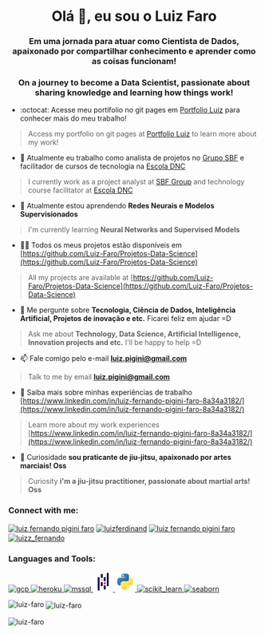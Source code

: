 <h1 align="center">Olá 👋, eu sou o Luiz Faro</h1>
<h3 align="center">Em uma jornada para atuar como Cientista de Dados, apaixonado por compartilhar conhecimento e aprender como as coisas funcionam!</h3>
<h3 align="center">On a journey to become a Data Scientist, passionate about sharing knowledge and learning how things work!</h3>



- :octocat: Acesse meu portifolio no git pages em [Portfolio Luiz](https://github.com/Luiz-Faro/Luiz-Portfolio) para conhecer mais do meu trabalho!
> Access my portfolio on git pages at [Portfolio Luiz](https://github.com/Luiz-Faro/Luiz-Portfolio) to learn more about my work!

- 🔭 Atualmente eu trabalho como analista de projetos no [Grupo SBF](https://ri.gruposbf.com.br/) e facilitador de cursos de tecnologia na [Escola DNC](https://www.escoladnc.com.br/)
> I currently work as a project analyst at [SBF Group](https://ri.gruposbf.com.br/) and technology course facilitator at [Escola DNC](https://www.escoladnc.com.br/ )

- 🌱 Atualmente estou aprendendo **Redes Neurais e Modelos Supervisionados**
> I'm currently learning **Neural Networks and Supervised Models**

- 👨‍💻 Todos os meus projetos estão disponíveis em [https://github.com/Luiz-Faro/Projetos-Data-Science](https://github.com/Luiz-Faro/Projetos-Data-Science)
> All my projects are available at [https://github.com/Luiz-Faro/Projetos-Data-Science](https://github.com/Luiz-Faro/Projetos-Data-Science)

- 💬 Me pergunte sobre **Tecnologia, Ciência de Dados, Inteligência Artificial, Projetos de inovação e etc.** Ficarei feliz em ajudar =D
> Ask me about **Technology, Data Science, Artificial Intelligence, Innovation projects and etc.** I'll be happy to help =D

- 📫 Fale comigo pelo e-mail **luiz.pigini@gmail.com**
> Talk to me by email **luiz.pigini@gmail.com**

- 📄 Saiba mais sobre minhas experiências de trabalho [https://www.linkedin.com/in/luiz-fernando-pigini-faro-8a34a3182/](https://www.linkedin.com/in/luiz-fernando-pigini-faro-8a34a3182/)
> Learn more about my work experiences [https://www.linkedin.com/in/luiz-fernando-pigini-faro-8a34a3182/](https://www.linkedin.com/in/luiz-fernando-pigini-faro-8a34a3182/)

- :mechanical_arm: Curiosidade **sou praticante de jiu-jitsu, apaixonado por artes marciais! Oss**
> Curiosity **i'm a jiu-jitsu practitioner, passionate about martial arts! Oss**

<h3 align="left">Connect with me:</h3>
<p align="left">
<a href="https://linkedin.com/in/luiz fernando pigini faro" target="blank"><img align="center" src="https://raw.githubusercontent.com/rahuldkjain/github-profile-readme-generator/master/src/images/icons/Social/linked-in-alt.svg" alt="luiz fernando pigini faro" height="30" width="40" /></a>
<a href="https://kaggle.com/luizferdinand" target="blank"><img align="center" src="https://raw.githubusercontent.com/rahuldkjain/github-profile-readme-generator/master/src/images/icons/Social/kaggle.svg" alt="luizferdinand" height="30" width="40" /></a>
<a href="https://fb.com/luiz fernando pigini faro" target="blank"><img align="center" src="https://raw.githubusercontent.com/rahuldkjain/github-profile-readme-generator/master/src/images/icons/Social/facebook.svg" alt="luiz fernando pigini faro" height="30" width="40" /></a>
<a href="https://instagram.com/luizz_fernando" target="blank"><img align="center" src="https://raw.githubusercontent.com/rahuldkjain/github-profile-readme-generator/master/src/images/icons/Social/instagram.svg" alt="luizz_fernando" height="30" width="40" /></a>
</p>

<h3 align="left">Languages and Tools:</h3>
<p align="left"> <a href="https://cloud.google.com" target="_blank" rel="noreferrer"> <img src="https://www.vectorlogo.zone/logos/google_cloud/google_cloud-icon.svg" alt="gcp" width="40" height="40"/> </a> <a href="https://heroku.com" target="_blank" rel="noreferrer"> <img src="https://www.vectorlogo.zone/logos/heroku/heroku-icon.svg" alt="heroku" width="40" height="40"/> </a> <a href="https://www.microsoft.com/en-us/sql-server" target="_blank" rel="noreferrer"> <img src="https://www.svgrepo.com/show/303229/microsoft-sql-server-logo.svg" alt="mssql" width="40" height="40"/> </a> <a href="https://pandas.pydata.org/" target="_blank" rel="noreferrer"> <img src="https://raw.githubusercontent.com/devicons/devicon/2ae2a900d2f041da66e950e4d48052658d850630/icons/pandas/pandas-original.svg" alt="pandas" width="40" height="40"/> </a> <a href="https://www.python.org" target="_blank" rel="noreferrer"> <img src="https://raw.githubusercontent.com/devicons/devicon/master/icons/python/python-original.svg" alt="python" width="40" height="40"/> </a> <a href="https://scikit-learn.org/" target="_blank" rel="noreferrer"> <img src="https://upload.wikimedia.org/wikipedia/commons/0/05/Scikit_learn_logo_small.svg" alt="scikit_learn" width="40" height="40"/> </a> <a href="https://seaborn.pydata.org/" target="_blank" rel="noreferrer"> <img src="https://seaborn.pydata.org/_images/logo-mark-lightbg.svg" alt="seaborn" width="40" height="40"/> </a> </p>

<p><img align="left" src="https://github-readme-stats.vercel.app/api/top-langs?username=luiz-faro&show_icons=true&locale=en&layout=compact" alt="luiz-faro" /></p>

<p>&nbsp;<img align="center" src="https://github-readme-stats.vercel.app/api?username=luiz-faro&show_icons=true&locale=en" alt="luiz-faro" /></p>

<p><img align="center" src="https://github-readme-streak-stats.herokuapp.com/?user=luiz-faro&" alt="luiz-faro" /></p>
